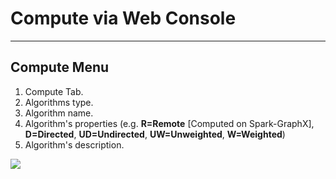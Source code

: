 # Compute via Web Console
---
## Compute Menu
1. Compute Tab.
2. Algorithms type.
3. Algorithm name.
4. Algorithm's properties (e.g. **R=Remote** [Computed on Spark-GraphX], **D=Directed**, **UD=Undirected**, **UW=Unweighted**, **W=Weighted**)
5. Algorithm's description.

![](/assets/images/compute/compute-menu-itemized.png)

